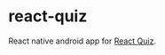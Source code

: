 # react-quiz
React native android app for [React Quiz](https://play.google.com/store/apps/details?id=com.vijayt.reactquiz).
